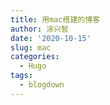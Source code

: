 ```yaml
---
title: 用mac搭建的博客
author: 涂兴智
date: '2020-10-15'
slug: mac
categories:
  - Hugo
tags:
  - blogdown
---
```

